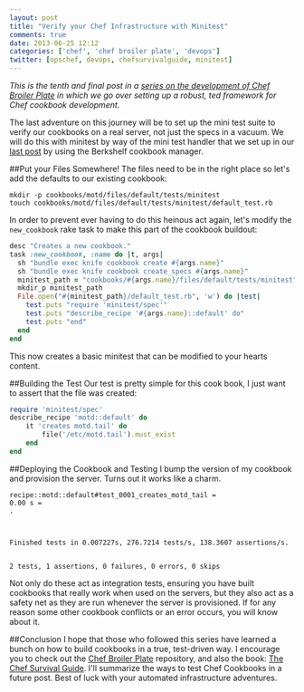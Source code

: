 ```yaml
---
layout: post
title: "Verify your Chef Infrastructure with Minitest"
comments: true
date: 2013-06-25 12:12
categories: ['chef', 'chef broiler plate', 'devops']
twitter: [opschef, devops, chefsurvivalguide, minitest]
---
```


*This is the tenth and final post in a [series on the development of Chef Broiler Plate](http://neverstopbuilding.net/blog/categories/chef-broiler-plate/) in which we go over setting up a robust, ted framework for Chef cookbook development.*

The last adventure on this journey will be to set up the mini test suite to verify our cookbooks on a real server, not just the specs in a vacuum. We will do this with minitest by way of the mini test handler that we set up in our [last post](http://neverstopbuilding.net/berkshelf/) by using the Berkshelf cookbook manager.

##Put your Files Somewhere!
The files need to be in the right place so let's add the defaults to our existing cookbook:

    mkdir -p cookbooks/motd/files/default/tests/minitest
    touch cookbooks/motd/files/default/tests/minitest/default_test.rb

In order to prevent ever having to do this heinous act again, let's modify the `new_cookbook` rake task to make this part of the cookbook buildout:

```ruby
desc "Creates a new cookbook."
task :new_cookbook, :name do |t, args|
  sh "bundle exec knife cookbook create #{args.name}"
  sh "bundle exec knife cookbook create_specs #{args.name}"
  minitest_path = "cookbooks/#{args.name}/files/default/tests/minitest"
  mkdir_p minitest_path
  File.open("#{minitest_path}/default_test.rb", 'w') do |test|
    test.puts "require 'minitest/spec'"
    test.puts "describe_recipe '#{args.name}::default' do"
    test.puts "end"
  end
end
```

This now creates a basic minitest that can be modified to your hearts content.

##Building the Test
Our test is pretty simple for this cook book, I just want to assert that the file was created:

```ruby
require 'minitest/spec'
describe_recipe 'motd::default' do
    it 'creates motd.tail' do
        file('/etc/motd.tail').must_exist
    end
end
```


##Deploying the Cookbook and Testing
I bump the version of my cookbook and provision the server. Turns out it works like a charm.

    recipe::motd::default#test_0001_creates_motd_tail =
    0.00 s =
    .



    Finished tests in 0.007227s, 276.7214 tests/s, 138.3607 assertions/s.


    2 tests, 1 assertions, 0 failures, 0 errors, 0 skips

Not only do these act as integration tests, ensuring you have built cookbooks that really work when used on the servers, but they also act as a safety net as they are run whenever the server is provisioned. If for any reason some other cookbook conflicts or an error occurs, you will know about it.

##Conclusion
I hope that those who followed this series have learned a bunch on how to build cookbooks in a true, test-driven way. I encourage you to check out the [Chef Broiler Plate](https://github.com/jasonrobertfox/chef-broiler-plate) repository, and also the book: [The Chef Survival Guide](https://leanpub.com/chef-survival-guide). I'll summarize the ways to test Chef Cookbooks in a future post. Best of luck with your automated infrastructure adventures.



